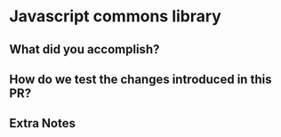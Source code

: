 # Javascript commons library

## What did you accomplish?

## How do we test the changes introduced in this PR?

## Extra Notes